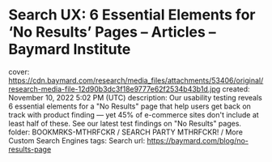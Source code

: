 # Search UX: 6 Essential Elements for ‘No Results’ Pages – Articles – Baymard Institute

cover: https://cdn.baymard.com/research/media_files/attachments/53406/original/research-media-file-12d90b3dc3f18e9777e62f2534b43b1d.jpg
created: November 10, 2022 5:02 PM (UTC)
description: Our usability testing reveals 6 essential elements for a "No Results" page that help users get back on track with product finding — yet 45% of e-commerce sites don't include at least half of these. See our latest test findings on "No Results" pages.
folder: BOOKMRKS-MTHRFCKR / SEARCH PARTY MTHRFCKR! / More Custom Search Engines
tags: Search
url: https://baymard.com/blog/no-results-page